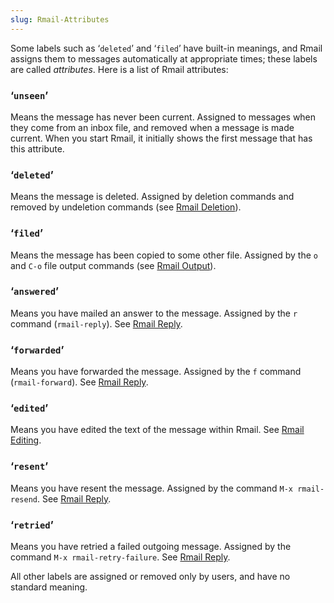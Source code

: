 ```yaml
---
slug: Rmail-Attributes
---
```


Some labels such as ‘`deleted`’ and ‘`filed`’ have built-in meanings, and Rmail assigns them to messages automatically at appropriate times; these labels are called *attributes*. Here is a list of Rmail attributes:

### ‘`unseen`’

Means the message has never been current. Assigned to messages when they come from an inbox file, and removed when a message is made current. When you start Rmail, it initially shows the first message that has this attribute.

### ‘`deleted`’

Means the message is deleted. Assigned by deletion commands and removed by undeletion commands (see [Rmail Deletion](/docs/emacs/Rmail-Deletion)).

### ‘`filed`’

Means the message has been copied to some other file. Assigned by the `o` and `C-o` file output commands (see [Rmail Output](/docs/emacs/Rmail-Output)).

### ‘`answered`’

Means you have mailed an answer to the message. Assigned by the `r` command (`rmail-reply`). See [Rmail Reply](/docs/emacs/Rmail-Reply).

### ‘`forwarded`’

Means you have forwarded the message. Assigned by the `f` command (`rmail-forward`). See [Rmail Reply](/docs/emacs/Rmail-Reply).

### ‘`edited`’

Means you have edited the text of the message within Rmail. See [Rmail Editing](/docs/emacs/Rmail-Editing).

### ‘`resent`’

Means you have resent the message. Assigned by the command `M-x rmail-resend`. See [Rmail Reply](/docs/emacs/Rmail-Reply).

### ‘`retried`’

Means you have retried a failed outgoing message. Assigned by the command `M-x rmail-retry-failure`. See [Rmail Reply](/docs/emacs/Rmail-Reply).

All other labels are assigned or removed only by users, and have no standard meaning.
